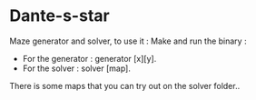 # Dante-s-star

Maze generator and solver, to use it :
Make and run the binary :
* For the generator : generator [x][y].
* For the solver : solver [map].

There is some maps that you can try out on the solver folder..
